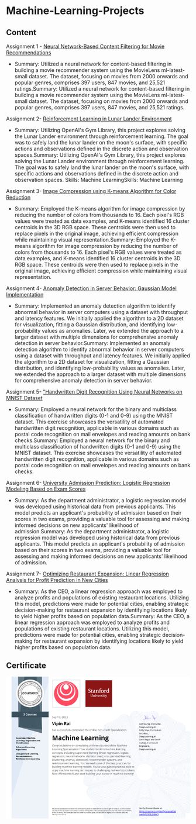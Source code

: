 # Machine-Learning-Projects
## Content 
Assignment 1  - [Neural Network-Based Content Filtering for Movie Recommendations](C3_W2_RecSysNN_Assignment.ipynb)
  - Summary: Utilized a neural network for content-based filtering in building a movie recommender system using the MovieLens ml-latest-small dataset. The dataset, focusing on movies from 2000 onwards and popular genres, comprises 397 users, 847 movies, and 25,521 ratings.Summary: Utilized a neural network for content-based filtering in building a movie recommender system using the MovieLens ml-latest-small dataset. The dataset, focusing on movies from 2000 onwards and popular genres, comprises 397 users, 847 movies, and 25,521 ratings.
    
Assignment 2- [Reinforcement Learning in Lunar Lander Environment](C3_W3_A1_Assignment.ipynb)
  - Summary: Utilizing OpenAI's Gym Library, this project explores solving the Lunar Lander environment through reinforcement learning. The goal was to safely land the lunar lander on the moon's surface, with specific actions and observations defined in the discrete action and observation spaces.Summary: Utilizing OpenAI's Gym Library, this project explores solving the Lunar Lander environment through reinforcement learning. The goal was to safely land the lunar lander on the moon's surface, with specific actions and observations defined in the discrete action and observation spaces.
Skills: Machine LearningSkills: Machine Learning

Assignment 3- [Image Compression using K-means Algorithm for Color Reduction](C3_W1_KMeans_Assignment.ipynb)
  - Summary: Employed the K-means algorithm for image compression by reducing the number of colors from thousands to 16. Each pixel's RGB values were treated as data examples, and K-means identified 16 cluster centroids in the 3D RGB space. These centroids were then used to replace pixels in the original image, achieving efficient compression while maintaining visual representation.Summary: Employed the K-means algorithm for image compression by reducing the number of colors from thousands to 16. Each pixel's RGB values were treated as data examples, and K-means identified 16 cluster centroids in the 3D RGB space. These centroids were then used to replace pixels in the original image, achieving efficient compression while maintaining visual representation.

Assignment 4- [Anomaly Detection in Server Behavior: Gaussian Model Implementation](C3_W1_Anomaly_Detection.ipynb)
  - Summary: Implemented an anomaly detection algorithm to identify abnormal behavior in server computers using a dataset with throughput and latency features. We initially applied the algorithm to a 2D dataset for visualization, fitting a Gaussian distribution, and identifying low-probability values as anomalies. Later, we extended the approach to a larger dataset with multiple dimensions for comprehensive anomaly detection in server behavior.Summary: Implemented an anomaly detection algorithm to identify abnormal behavior in server computers using a dataset with throughput and latency features. We initially applied the algorithm to a 2D dataset for visualization, fitting a Gaussian distribution, and identifying low-probability values as anomalies. Later, we extended the approach to a larger dataset with multiple dimensions for comprehensive anomaly detection in server behavior.

Assignment 5- ["Handwritten Digit Recognition Using Neural Networks on MNIST Dataset](C2_W1_Assignment.ipynb)
- Summary: Employed a neural network for the binary and multiclass classification of handwritten digits (0-1 and 0-9) using the MNIST dataset. This exercise showcases the versatility of automated handwritten digit recognition, applicable in various domains such as postal code recognition on mail envelopes and reading amounts on bank checks.Summary: Employed a neural network for the binary and multiclass classification of handwritten digits (0-1 and 0-9) using the MNIST dataset. This exercise showcases the versatility of automated handwritten digit recognition, applicable in various domains such as postal code recognition on mail envelopes and reading amounts on bank checks.

Assignment 6- [University Admission Prediction: Logistic Regression Modeling Based on Exam Scores](C1_W3_Logistic_Regression.ipynb)
  - Summary: As the department administrator, a logistic regression model was developed using historical data from previous applicants. This model predicts an applicant's probability of admission based on their scores in two exams, providing a valuable tool for assessing and making informed decisions on new applicants' likelihood of admission.Summary: As the department administrator, a logistic regression model was developed using historical data from previous applicants. This model predicts an applicant's probability of admission based on their scores in two exams, providing a valuable tool for assessing and making informed decisions on new applicants' likelihood of admission.

Assignment 7- [Optimizing Restaurant Expansion: Linear Regression Analysis for Profit Prediction in New Cities](C1_W2_Linear_Regression.ipynb)
  - Summary: As the CEO, a linear regression approach was employed to analyze profits and populations of existing restaurant locations. Utilizing this model, predictions were made for potential cities, enabling strategic decision-making for restaurant expansion by identifying locations likely to yield higher profits based on population data.Summary: As the CEO, a linear regression approach was employed to analyze profits and populations of existing restaurant locations. Utilizing this model, predictions were made for potential cities, enabling strategic decision-making for restaurant expansion by identifying locations likely to yield higher profits based on population data.


## Certificate
![Certificate](MLSpecialisation.png)
